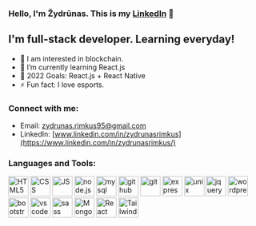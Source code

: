 ### Hello, I'm Žydrūnas. This is my [LinkedIn](https://www.linkedin.com/in/zydrunasrimkus/) 👋 

## I'm full-stack developer. Learning everyday!

- 👀 I am interested in blockchain.
- 🌱 I’m currently learning React.js
- 🥅 2022 Goals: React.js + React Native
- ⚡ Fun fact: I love esports.

### Connect with me:

- Email: [zydrunas.rimkus95@gmail.com](mailto:zydrunas.rimkus95@gmail.com)
- LinkedIn: [www.linkedin.com/in/zydrunasrimkus](https://www.linkedin.com/in/zydrunasrimkus/)

### Languages and Tools:

<p float="left">
<a href="#"><img src="https://cdn.jsdelivr.net/gh/devicons/devicon/icons/html5/html5-original.svg" alt="HTML5" title="HTML5" width="40"/></a>
<a href="#"><img src="https://cdn.jsdelivr.net/gh/devicons/devicon/icons/css3/css3-original.svg" width="40" alt="CSS"/></a>
<a href="#"><img src="https://cdn.jsdelivr.net/gh/devicons/devicon/icons/javascript/javascript-original.svg" width="40" alt="JS"/></a>
<a href="#"><img src="https://cdn.jsdelivr.net/gh/devicons/devicon/icons/nodejs/nodejs-original.svg" width="40" alt="node.js"/></a>
<a href="#"><img src="https://cdn.jsdelivr.net/gh/devicons/devicon/icons/mysql/mysql-original.svg" width="40" alt="mysql"/></a>
<a href="#"><img src="https://cdn.jsdelivr.net/gh/devicons/devicon/icons/github/github-original-wordmark.svg" width="40" alt="github"/></a>
<a href="#"><img src="https://cdn.jsdelivr.net/gh/devicons/devicon/icons/git/git-original.svg" width="40" alt="git"/></a>
<a href="#"><img src="https://cdn.jsdelivr.net/gh/devicons/devicon/icons/express/express-original.svg" width="40" alt="express"/></a>
<a href="#"><img src="https://cdn.jsdelivr.net/gh/devicons/devicon/icons/unix/unix-original.svg" width="40" alt="unix command line"/></a>
<a href="#"><img src="https://cdn.jsdelivr.net/gh/devicons/devicon/icons/jquery/jquery-original-wordmark.svg" width="40" alt="jquery"/></a>
<a href="#"><img src="https://cdn.jsdelivr.net/gh/devicons/devicon/icons/wordpress/wordpress-original.svg" width="40" alt="wordpress"/></a>
<a href="#"><img src="https://cdn.jsdelivr.net/gh/devicons/devicon/icons/bootstrap/bootstrap-original.svg" width="40" alt="bootstrap"/></a>
<a href="#"><img src="https://cdn.jsdelivr.net/gh/devicons/devicon/icons/vscode/vscode-original.svg" width="40" alt="vscode"/></a>
<a href="#"><img src="https://cdn.jsdelivr.net/gh/devicons/devicon/icons/sass/sass-original.svg" width="40" alt="sass"/></a>
<a href="#"><img src="https://cdn.jsdelivr.net/gh/devicons/devicon/icons/mongodb/mongodb-original-wordmark.svg" width="40" alt="MongoDB"/></a>
<a href='#'><img src="https://cdn.jsdelivr.net/gh/devicons/devicon/icons/react/react-original-wordmark.svg" width="40" alt="React"/></a>
<a href='#'><img src="https://cdn.jsdelivr.net/gh/devicons/devicon/icons/tailwindcss/tailwindcss-plain.svg" width='40' alt='TailwindCSS'/></a>
</p>
